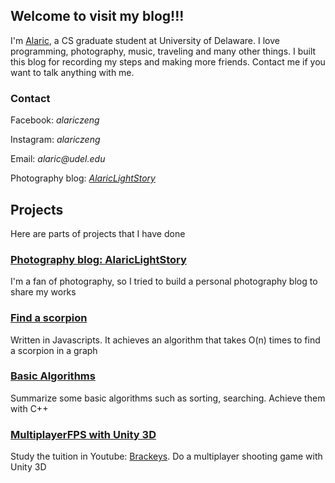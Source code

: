## Welcome to visit my blog!!!

I'm [Alaric](https://alariczeng.github.io), a CS graduate student at University of Delaware. I love programming, photography, music, traveling and many other things. I built this blog for recording my steps and making more friends. Contact me if you want to talk anything with me.

### Contact

Facebook: _alariczeng_

Instagram: _alariczeng_

Email: _alaric@udel.edu_

Photography blog: [_AlaricLightStory_](http://www.alariclightstory.com)

## Projects

Here are parts of projects that I have done

### [Photography blog: AlaricLightStory](AlaricLightStory)

I'm a fan of photography, so I tried to build a personal photography blog to share my works

### [Find a scorpion](FindScorpion)

Written in Javascripts. It achieves an algorithm that takes O(n) times to find a scorpion in a graph

### [Basic Algorithms](BasicAlgorithm)

Summarize some basic algorithms such as sorting, searching. Achieve them with C++

### [MultiplayerFPS with Unity 3D](MultiplayerFPS)

Study the tuition in Youtube: [Brackeys](https://www.youtube.com/channel/UCYbK_tjZ2OrIZFBvU6CCMiA). Do a multiplayer shooting game with Unity 3D